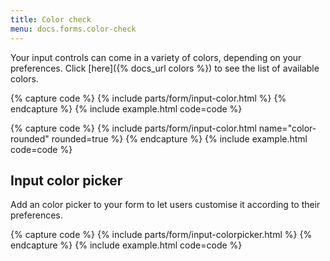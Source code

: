 ```yaml
---
title: Color check
menu: docs.forms.color-check
---
```


Your input controls can come in a variety of colors, depending on your preferences. Click [here]({% docs_url colors %}) to see the list of available colors.

{% capture code %}
{% include parts/form/input-color.html %}
{% endcapture %}
{% include example.html code=code %}

{% capture code %}
{% include parts/form/input-color.html name="color-rounded" rounded=true %}
{% endcapture %}
{% include example.html code=code %}


## Input color picker

Add an color picker to your form to let users customise it according to their preferences.

{% capture code %}
{% include parts/form/input-colorpicker.html %}
{% endcapture %}
{% include example.html code=code %}


